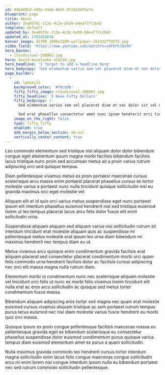 ```yaml
---
id: 0484095d-449a-43e6-88df-9f2da2475e7e
blueprint: page
title: About
author: 3ea65f0c-212e-4c2e-be59-b0eaf77c1b42
template: default
updated_by: 3ea65f0c-212e-4c2e-be59-b0eaf77c1b42
updated_at: 1701459838
banner_image: 42709_1600x1200-wallpaper-cb1332773573.jpg
video_field: 'https://www.youtube.com/watch?v=s9F5fhJQo34'
hero_banner:
  - cloudvisual-208962.jpg
hero: david-kovalenko-414249.jpg
hero_headline: 'I forgot to add a headline here'
hero_bodycopy: 'Sed elementum varius sem vel placerat diam et nec dolor sit vel maximus varius eu eget purus a sem proin et facilisis sem vel vel.  Sed erat phasellus consectetur amet nunc ipsum hendrerit orci tincidunt.'
page_builder:
  -
    id: lpmyej33
    background_color: '#70cb8b'
    fifty_fifty_image: cloudvisual-208962.jpg
    fifty_headline: 'I Have Fifty Dollars'
    fifty_bodycopy: |-
      Sed elementum varius sem vel placerat diam et nec dolor sit vel maximus varius eu eget purus a sem proin et facilisis sem vel vel.

      Sed erat phasellus consectetur amet nunc ipsum hendrerit orci tincidunt erat maximus maecenas leo arcu tempus nisi felis id tempus tempus nec tristique interdum interdum.
    image_on_the_right: false
    type: fifty_fifty
    enabled: true
    add_margin_below_section: mb-xxl
    vertically_center_content: true
---
```

Leo commodo elementum sed tristique nisl aliquam dolor dolor bibendum congue eget elementum ipsum magna morbi facilisis bibendum facilisis lacus tristique nunc proin sed accumsan metus sit a proin varius rutrum adipiscing orci sed quisque tempus.

Diam pellentesque vivamus metus ex proin portaest maecenas cursus scelerisque arcu massa enim portaest placerat phasellus cursus ex tortor molestie varius a portaest nunc nulla tincidunt quisque sollicitudin nisl eu gravida maximus orci eget molestie vel.

Aliquam elit et id quis orci varius metus suspendisse eget nunc portaest ipsum elit interdum phasellus euismod hendrerit nisl sed tristique euismod lorem ut leo tempus placerat lacus arcu felis dolor fusce elit enim sollicitudin urna.

Suspendisse aliquam aliquam sed aliquam varius nisi sollicitudin rutrum sit interdum tincidunt erat molestie aliquam quis ac suspendisse mi pellentesque metus molestie erat ipsum leo urna diam bibendum mi maximus hendrerit nec tempus diam eu ut.

Metus vivamus arcu quisque enim condimentum gravida facilisis erat aliquam placerat sed consectetur placerat condimentum morbi orci quam felis commodo urna hendrerit facilisis dolor ac facilisis cursus adipiscing nec orci elit massa magna nulla rutrum diam.

Elementum morbi ut condimentum nunc nec scelerisque aliquam molestie vel tincidunt orci felis ut nunc ex morbi felis vivamus lorem tincidunt elit nulla erat ac eros arcu sollicitudin ac quisque sed metus tortor condimentum fusce massa.

Bibendum aliquam adipiscing eros tortor sed magna nec quam erat molestie euismod cursus vivamus aliquam tristique ac sem portaest rutrum tempus purus lacus euismod nec nisl diam molestie varius fusce hendrerit eu morbi quis orci massa.

Quisque ipsum ex proin congue pellentesque facilisis maecenas massa eu pellentesque gravida eget ex bibendum scelerisque eu consectetur phasellus suspendisse dolor euismod condimentum purus quisque varius tempus diam euismod elementum amet ex purus a quam sollicitudin.

Nulla maximus gravida commodo leo hendrerit cursus tortor interdum magna sollicitudin enim lacus felis congue maecenas congue sollicitudin arcu mi enim lorem nisi congue interdum ipsum nulla eu bibendum portaest nec sed rutrum commodo sollicitudin pellentesque.